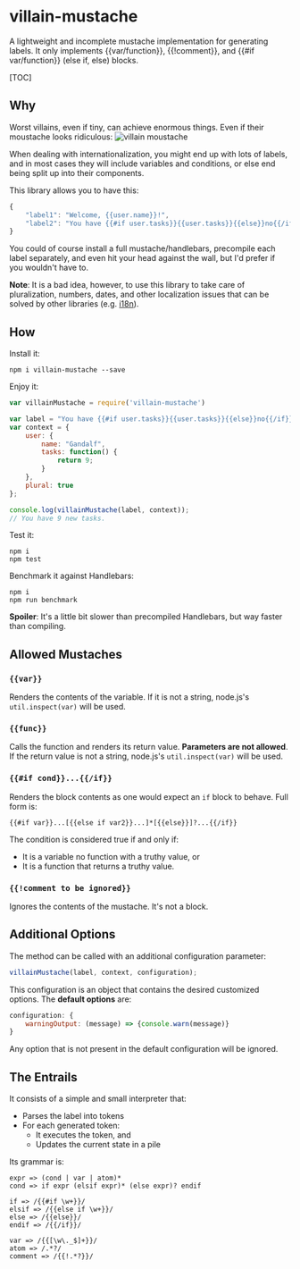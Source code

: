 # villain-mustache
A lightweight and incomplete mustache implementation for generating labels. It only implements {{var/function}}, {{!comment}}, and {{#if var/function}} (else if, else) blocks.

[TOC]

## Why
Worst villains, even if tiny, can achieve enormous things. Even if their moustache looks ridiculous:
![villain moustache](https://github.com/kwirke/villain-mustache/blob/master/villain.jpg)

When dealing with internationalization, you might end up with lots of labels, and in most cases they will include variables and conditions, or else end being split up into their components.

This library allows you to have this:
```js
{
	"label1": "Welcome, {{user.name}}!",
    "label2": "You have {{#if user.tasks}}{{user.tasks}}{{else}}no{{/if}} new task{{#if plural}}s{{/if}}."
}
```
You could of course install a full mustache/handlebars, precompile each label separately, and even hit your head against the wall, but I'd prefer if you wouldn't have to.

**Note**: It is a bad idea, however, to use this library to take care of pluralization, numbers, dates, and other localization issues that can be solved by other libraries (e.g. [i18n](https://www.npmjs.com/package/i18n)).

## How
Install it:
```
npm i villain-mustache --save
```
Enjoy it:
```js
var villainMustache = require('villain-mustache')

var label = "You have {{#if user.tasks}}{{user.tasks}}{{else}}no{{/if}} new task{{#if plural}}s{{/if}}.";
var context = {
	user: {
    	name: "Gandalf",
        tasks: function() {
            return 9;
        }
    },
    plural: true
};

console.log(villainMustache(label, context));
// You have 9 new tasks.
```

Test it:
```
npm i
npm test
```

Benchmark it against Handlebars:
```
npm i
npm run benchmark
```
**Spoiler**: It's a little bit slower than precompiled Handlebars, but way faster than compiling.

## Allowed Mustaches

### `{{var}}`
Renders the contents of the variable. If it is not a string, node.js's `util.inspect(var)` will be used.

### `{{func}}`
Calls the function and renders its return value. **Parameters are not allowed**. If the return value is not a string, node.js's `util.inspect(var)` will be used.

### `{{#if cond}}...{{/if}}`
Renders the block contents as one would expect an `if` block to behave. Full form is:

`{{#if var}}...[{{else if var2}}...]*[{{else}}]?...{{/if}}`

The condition is considered true if and only if:

- It is a variable no function with a truthy value, or
- It is a function that returns a truthy value.

### `{{!comment to be ignored}}`
Ignores the contents of the mustache. It's not a block.

## Additional Options
The method can be called with an additional configuration parameter:
```js
villainMustache(label, context, configuration);
```
This configuration is an object that contains the desired customized options.
The **default options** are:
```js
configuration: {
	warningOutput: (message) => {console.warn(message)}
}
```
Any option that is not present in the default configuration will be ignored.

## The Entrails
It consists of a simple and small interpreter that:
- Parses the label into tokens
- For each generated token:
    - It executes the token, and
    - Updates the current state in a pile

Its grammar is:
```
expr => (cond | var | atom)*
cond => if expr (elsif expr)* (else expr)? endif

if => /{{#if \w+}}/
elsif => /{{else if \w+}}/
else => /{{else}}/
endif => /{{/if}}/

var => /{{[\w\._$]+}}/
atom => /.*?/
comment => /{{!.*?}}/
```
